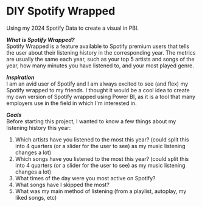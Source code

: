 # DIY Spotify Wrapped 
 Using my 2024 Spotify Data to create a visual in PBI.

***What is Spotify Wrapped?*** <br>
Spotify Wrapped is a feature available to Spotify premium users that tells the user about their listening history in the corresponding year.
The metrics are usually the same each year, such as your top 5 artists and songs of the year, how many minutes you have listened to, and your most played genre.

 ***Inspiration*** <br>
 I am an avid user of Spotify and I am always excited to see (and flex) my Spotify wrapped to my friends. 
 I thought it would be a cool idea to create my own version of Spotify wrapped using Power BI, as it is a tool that many employers use in the field in which I'm interested in.

***Goals*** <br>
Before starting this project, I wanted to know a few things about my listening history this year:
1. Which artists have you listened to the most this year? (could split this into 4 quarters (or a slider for the user to see) as my music listening changes a lot)
2. Which songs have you listened to the most this year? (could split this into 4 quarters (or a slider for the user to see) as my music listening changes a lot)
3. What times of the day were you most active on Spotify?
4. What songs have I skipped the most?
5. What was my main method of listening (from a playlist, autoplay, my liked songs, etc) 
